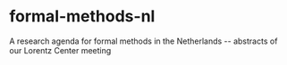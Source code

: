 # formal-methods-nl
A research agenda for formal methods in the Netherlands -- abstracts of our Lorentz Center meeting
